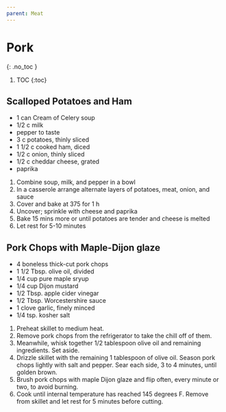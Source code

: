 ```yaml
---
parent: Meat
---
```


# Pork
{: .no_toc }

1. TOC
{:toc}

## Scalloped Potatoes and Ham

* 1 can Cream of Celery soup
* 1/2 c milk
* pepper to taste
* 3 c potatoes, thinly sliced
* 1 1/2 c cooked ham, diced
* 1/2 c onion, thinly sliced
* 1/2 c cheddar cheese, grated
* paprika

1. Combine soup, milk, and pepper in a bowl
2. In a casserole arrange alternate layers of potatoes, meat, onion, and sauce
3. Cover and bake at 375 for 1 h
4. Uncover; sprinkle with cheese and paprika
5. Bake 15 mins more or until potatoes are tender and cheese is melted
6. Let rest for 5-10 minutes




## Pork Chops with Maple-Dijon glaze

* 4 boneless thick-cut pork chops
* 1 1/2 Tbsp. olive oil, divided
* 1/4 cup pure maple sryup
* 1/4 cup Dijon mustard
* 1/2 Tbsp. apple cider vinegar
* 1/2 Tbsp. Worcestershire sauce
* 1 clove garlic, finely minced
* 1/4 tsp. kosher salt

1. Preheat skillet to medium heat. 
2. Remove pork chops from the refrigerator to take the chill off of them. 
3. Meanwhile, whisk together 1/2 tablespoon olive oil and remaining ingredients. Set aside.
4. Drizzle skillet with the remaining 1 tablespoon of olive oil. Season pork chops lightly with salt and pepper. Sear each side, 3 to 4 minutes, until golden brown. 
5. Brush pork chops with maple Dijon glaze and flip often, every minute or two, to avoid burning. 
6. Cook until internal temperature has reached 145 degrees F. Remove from skillet and let rest for 5 minutes before cutting.
